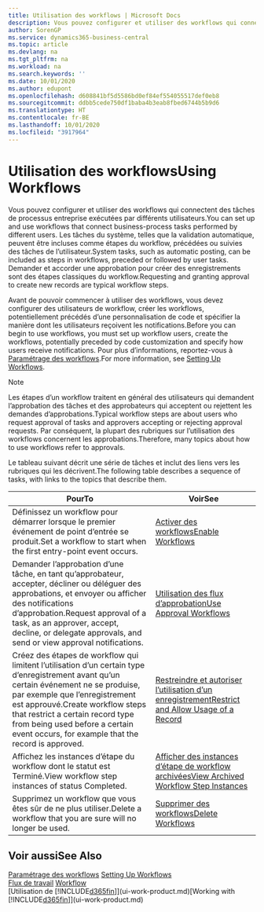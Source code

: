```yaml
---
title: Utilisation des workflows | Microsoft Docs
description: Vous pouvez configurer et utiliser des workflows qui connectent des tâches de processus entreprise exécutées par différents utilisateurs. Les tâches du système, telles que la validation automatique, peuvent être incluses comme étapes du workflow, précédées ou suivies des tâches de l’utilisateur. Demander et accorder une approbation pour créer des enregistrements sont des étapes classiques du workflow.
author: SorenGP
ms.service: dynamics365-business-central
ms.topic: article
ms.devlang: na
ms.tgt_pltfrm: na
ms.workload: na
ms.search.keywords: ''
ms.date: 10/01/2020
ms.author: edupont
ms.openlocfilehash: d608841bf5d5586bd0ef84ef554055517def0eb8
ms.sourcegitcommit: ddbb5cede750df1baba4b3eab8fbed6744b5b9d6
ms.translationtype: HT
ms.contentlocale: fr-BE
ms.lasthandoff: 10/01/2020
ms.locfileid: "3917964"
---
```

# <a name="using-workflows"></a><span data-ttu-id="7512b-105">Utilisation des workflows</span><span class="sxs-lookup"><span data-stu-id="7512b-105">Using Workflows</span></span>
<span data-ttu-id="7512b-106">Vous pouvez configurer et utiliser des workflows qui connectent des tâches de processus entreprise exécutées par différents utilisateurs.</span><span class="sxs-lookup"><span data-stu-id="7512b-106">You can set up and use workflows that connect business-process tasks performed by different users.</span></span> <span data-ttu-id="7512b-107">Les tâches du système, telles que la validation automatique, peuvent être incluses comme étapes du workflow, précédées ou suivies des tâches de l’utilisateur.</span><span class="sxs-lookup"><span data-stu-id="7512b-107">System tasks, such as automatic posting, can be included as steps in workflows, preceded or followed by user tasks.</span></span> <span data-ttu-id="7512b-108">Demander et accorder une approbation pour créer des enregistrements sont des étapes classiques du workflow.</span><span class="sxs-lookup"><span data-stu-id="7512b-108">Requesting and granting approval to create new records are typical workflow steps.</span></span>  

 <span data-ttu-id="7512b-109">Avant de pouvoir commencer à utiliser des workflows, vous devez configurer des utilisateurs de workflow, créer les workflows, potentiellement précédés d’une personnalisation de code et spécifier la manière dont les utilisateurs reçoivent les notifications.</span><span class="sxs-lookup"><span data-stu-id="7512b-109">Before you can begin to use workflows, you must set up workflow users, create the workflows, potentially preceded by code customization and specify how users receive notifications.</span></span> <span data-ttu-id="7512b-110">Pour plus d’informations, reportez-vous à [Paramétrage des workflows](across-set-up-workflows.md).</span><span class="sxs-lookup"><span data-stu-id="7512b-110">For more information, see [Setting Up Workflows](across-set-up-workflows.md).</span></span>  

> [!NOTE]  
>  <span data-ttu-id="7512b-111">Les étapes d’un workflow traitent en général des utilisateurs qui demandent l’approbation des tâches et des approbateurs qui acceptent ou rejettent les demandes d’approbations.</span><span class="sxs-lookup"><span data-stu-id="7512b-111">Typical workflow steps are about users who request approval of tasks and approvers accepting or rejecting approval requests.</span></span> <span data-ttu-id="7512b-112">Par conséquent, la plupart des rubriques sur l’utilisation des workflows concernent les approbations.</span><span class="sxs-lookup"><span data-stu-id="7512b-112">Therefore, many topics about how to use workflows refer to approvals.</span></span>  

 <span data-ttu-id="7512b-113">Le tableau suivant décrit une série de tâches et inclut des liens vers les rubriques qui les décrivent.</span><span class="sxs-lookup"><span data-stu-id="7512b-113">The following table describes a sequence of tasks, with links to the topics that describe them.</span></span>  

|<span data-ttu-id="7512b-114">**Pour**</span><span class="sxs-lookup"><span data-stu-id="7512b-114">**To**</span></span>|<span data-ttu-id="7512b-115">**Voir**</span><span class="sxs-lookup"><span data-stu-id="7512b-115">**See**</span></span>|  
|------------|-------------|  
|<span data-ttu-id="7512b-116">Définissez un workflow pour démarrer lorsque le premier événement de point d’entrée se produit.</span><span class="sxs-lookup"><span data-stu-id="7512b-116">Set a workflow to start when the first entry-point event occurs.</span></span>|[<span data-ttu-id="7512b-117">Activer des workflows</span><span class="sxs-lookup"><span data-stu-id="7512b-117">Enable Workflows</span></span>](across-how-to-enable-workflows.md)|  
|<span data-ttu-id="7512b-118">Demander l’approbation d’une tâche, en tant qu’approbateur, accepter, décliner ou déléguer des approbations, et envoyer ou afficher des notifications d’approbation.</span><span class="sxs-lookup"><span data-stu-id="7512b-118">Request approval of a task, as an approver, accept, decline, or delegate approvals, and send or view approval notifications.</span></span>|[<span data-ttu-id="7512b-119">Utilisation des flux d’approbation</span><span class="sxs-lookup"><span data-stu-id="7512b-119">Use Approval Workflows</span></span>](across-how-use-approval-workflows.md)|  
|<span data-ttu-id="7512b-120">Créez des étapes de workflow qui limitent l’utilisation d’un certain type d’enregistrement avant qu’un certain événement ne se produise, par exemple que l’enregistrement est approuvé.</span><span class="sxs-lookup"><span data-stu-id="7512b-120">Create workflow steps that restrict a certain record type from being used before a certain event occurs, for example that the record is approved.</span></span>|[<span data-ttu-id="7512b-121">Restreindre et autoriser l’utilisation d’un enregistrement</span><span class="sxs-lookup"><span data-stu-id="7512b-121">Restrict and Allow Usage of a Record</span></span>](across-how-to-restrict-and-allow-usage-of-a-record.md)|  
|<span data-ttu-id="7512b-122">Affichez les instances d’étape du workflow dont le statut est Terminé.</span><span class="sxs-lookup"><span data-stu-id="7512b-122">View workflow step instances of status Completed.</span></span>|[<span data-ttu-id="7512b-123">Afficher des instances d’étape de workflow archivées</span><span class="sxs-lookup"><span data-stu-id="7512b-123">View Archived Workflow Step Instances</span></span>](across-how-to-view-archived-workflow-step-instances.md)|  
|<span data-ttu-id="7512b-124">Supprimez un workflow que vous êtes sûr de ne plus utiliser.</span><span class="sxs-lookup"><span data-stu-id="7512b-124">Delete a workflow that you are sure will no longer be used.</span></span>|[<span data-ttu-id="7512b-125">Supprimer des workflows</span><span class="sxs-lookup"><span data-stu-id="7512b-125">Delete Workflows</span></span>](across-how-to-delete-workflows.md)|  

## <a name="see-also"></a><span data-ttu-id="7512b-126">Voir aussi</span><span class="sxs-lookup"><span data-stu-id="7512b-126">See Also</span></span>  
<span data-ttu-id="7512b-127">[Paramétrage des workflows](across-set-up-workflows.md) </span><span class="sxs-lookup"><span data-stu-id="7512b-127">[Setting Up Workflows](across-set-up-workflows.md) </span></span>  
<span data-ttu-id="7512b-128">[Flux de travail](across-workflow.md) </span><span class="sxs-lookup"><span data-stu-id="7512b-128">[Workflow](across-workflow.md) </span></span>  
<span data-ttu-id="7512b-129">[Utilisation de [!INCLUDE[d365fin](includes/d365fin_md.md)]](ui-work-product.md)</span><span class="sxs-lookup"><span data-stu-id="7512b-129">[Working with [!INCLUDE[d365fin](includes/d365fin_md.md)]](ui-work-product.md)</span></span>
